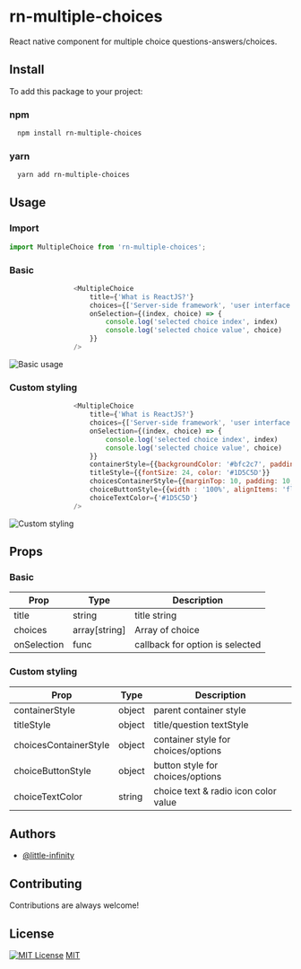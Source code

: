 
# rn-multiple-choices
React native component for multiple choice questions-answers/choices.


## Install

To add this package to your project:

### npm
```bash
  npm install rn-multiple-choices
```
### yarn
```bash
  yarn add rn-multiple-choices
```

## Usage

### Import
```javascript
import MultipleChoice from 'rn-multiple-choices';
```

### Basic
```javascript
                <MultipleChoice
                    title={'What is ReactJS?'}
                    choices={['Server-side framework', 'user interface framework', 'both a and b', 'none of the above']}
                    onSelection={(index, choice) => {
                        console.log('selected choice index', index)
                        console.log('selected choice value', choice)
                    }}
                />
```

![Basic usage](https://user-images.githubusercontent.com/123744955/215139776-9d61ee1c-bf7a-441c-9cdb-d3cd3ba44448.png)

### Custom styling
```javascript
                <MultipleChoice
                    title={'What is ReactJS?'}
                    choices={['Server-side framework', 'user interface framework', 'both a and b', 'none of the above']}
                    onSelection={(index, choice) => {
                        console.log('selected choice index', index)
                        console.log('selected choice value', choice)
                    }}
                    containerStyle={{backgroundColor: '#bfc2c7', paddingVertical: 25, paddingHorizontal: 10, borderRadius: 6}}
                    titleStyle={{fontSize: 24, color: '#1D5C5D'}}
                    choicesContainerStyle={{marginTop: 10, padding: 10, borderWidth: 0.5, borderColor: '#1D5C5D', borderRadius: 12}}
                    choiceButtonStyle={{width : '100%', alignItems: 'flex-start'}}
                    choiceTextColor={'#1D5C5D'}
                />
```
![Custom styling](https://user-images.githubusercontent.com/123744955/215140697-37c152e4-9a61-4592-9111-f69faa469292.png)


## Props
### Basic
| Prop          | Type          |  Description                      |
| --------------|---------------|-----------------------------------|
| title         | string        |  title string                     |
| choices       | array[string] | Array of choice                   |
| onSelection   | func          |  callback for option is selected  |


### Custom styling
| Prop                      | Type          |  Description                          |
| --------------            |---------------|-----------------------------------    |
| containerStyle            | object        |  parent container style               |
| titleStyle                | object        |  title/question  textStyle                 |
| choicesContainerStyle     | object        |  container style for choices/options  |
| choiceButtonStyle         | object        |  button style for choices/options     |
| choiceTextColor          | string         |  choice text & radio icon color value  |

## Authors
- [@little-infinity](https://github.com/little-infinity)


## Contributing

Contributions are always welcome!



## License
[![MIT License](https://img.shields.io/badge/License-MIT-green.svg)](https://choosealicense.com/licenses/mit/)
[MIT](https://choosealicense.com/licenses/mit/)

